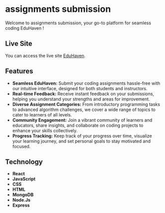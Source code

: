# assignments submission

Welcome to assignments submission, your go-to platform for seamless coding EduHaven !

## Live Site

You can access the live site [EduHaven](https://assignments-submission.web.app).

## Features

- **Seamless EduHaven:** Submit your coding assignments hassle-free with our intuitive interface, designed for both students and instructors.
- **Real-time Feedback:** Receive instant feedback on your submissions, helping you understand your strengths and areas for improvement.
- **Diverse Assignment Categories:** From introductory programming tasks to advanced algorithm challenges, we cover a wide range of topics to cater to learners of all levels.
- **Community Engagement:** Join a vibrant community of learners and educators, share insights, and collaborate on coding projects to enhance your skills collectively.
- **Progress Tracking:** Keep track of your progress over time, visualize your learning journey, and set personal goals to stay motivated and focused.

  
## Technology

- **React** 
- **JavaScript** 
- **CSS** 
- **HTML** 
- **MongoDB** 
- **Node.Js** 
- **Express** 

